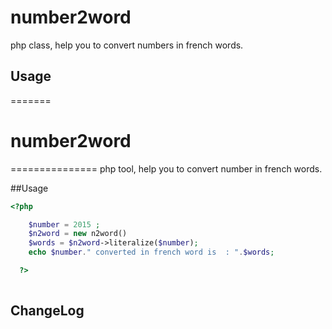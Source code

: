 number2word
==============
php class, help you to convert numbers in french words.

Usage
--------------
=======
# number2word
===============
php tool, help you to convert number in french words.

##Usage
```php
<?php

    $number = 2015 ;
    $n2word = new n2word()
    $words = $n2word->literalize($number);
    echo $number." converted in french word is  : ".$words;

  ?>
  
```
ChangeLog
--------------
